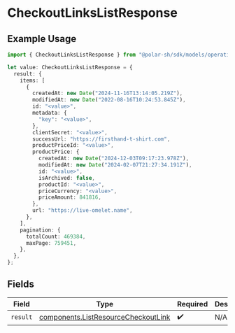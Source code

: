 # CheckoutLinksListResponse

## Example Usage

```typescript
import { CheckoutLinksListResponse } from "@polar-sh/sdk/models/operations";

let value: CheckoutLinksListResponse = {
  result: {
    items: [
      {
        createdAt: new Date("2024-11-16T13:14:05.219Z"),
        modifiedAt: new Date("2022-08-16T10:24:53.845Z"),
        id: "<value>",
        metadata: {
          "key": "<value>",
        },
        clientSecret: "<value>",
        successUrl: "https://firsthand-t-shirt.com",
        productPriceId: "<value>",
        productPrice: {
          createdAt: new Date("2024-12-03T09:17:23.978Z"),
          modifiedAt: new Date("2024-02-07T21:27:34.191Z"),
          id: "<value>",
          isArchived: false,
          productId: "<value>",
          priceCurrency: "<value>",
          priceAmount: 841816,
        },
        url: "https://live-omelet.name",
      },
    ],
    pagination: {
      totalCount: 469384,
      maxPage: 759451,
    },
  },
};
```

## Fields

| Field                                                                                      | Type                                                                                       | Required                                                                                   | Description                                                                                |
| ------------------------------------------------------------------------------------------ | ------------------------------------------------------------------------------------------ | ------------------------------------------------------------------------------------------ | ------------------------------------------------------------------------------------------ |
| `result`                                                                                   | [components.ListResourceCheckoutLink](../../models/components/listresourcecheckoutlink.md) | :heavy_check_mark:                                                                         | N/A                                                                                        |